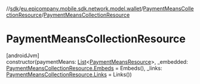 //[sdk](../../../index.md)/[eu.epicompany.mobile.sdk.network.model.wallet](../index.md)/[PaymentMeansCollectionResource](index.md)/[PaymentMeansCollectionResource](-payment-means-collection-resource.md)

# PaymentMeansCollectionResource

[androidJvm]\
constructor(paymentMeans: [List](https://kotlinlang.org/api/latest/jvm/stdlib/kotlin.collections/-list/index.html)&lt;[PaymentMeansResource](../-payment-means-resource/index.md)&gt;, _embedded: [PaymentMeansCollectionResource.Embeds](-embeds/index.md) = Embeds(), _links: [PaymentMeansCollectionResource.Links](-links/index.md) = Links())
